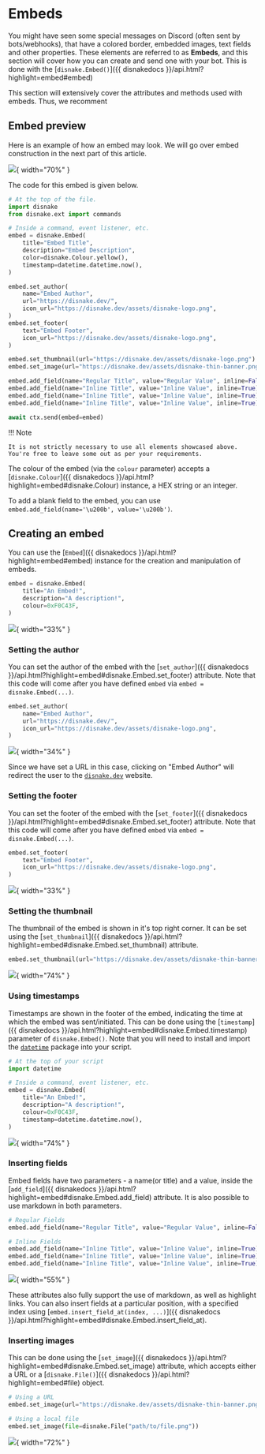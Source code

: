 # Embeds

You might have seen some special messages on Discord (often sent by bots/webhooks), that have a colored border, embedded images, text fields and other properties. These elements are referred to as **Embeds**, and this section will cover how you can create and send one with your bot. This is done with the [`disnake.Embed()`]({{ disnakedocs }}/api.html?highlight=embed#embed)

This section will extensively cover the attributes and methods used with embeds. Thus, we recomment

## Embed preview

Here is an example of how an embed may look. We will go over embed construction in the next part of this article.

![](../assets/img-embeds/001.png){ width="70%" }

The code for this embed is given below.

``` python linenums="1" title="embed.py"
# At the top of the file.
import disnake
from disnake.ext import commands

# Inside a command, event listener, etc.
embed = disnake.Embed(
    title="Embed Title",
    description="Embed Description",
    color=disnake.Colour.yellow(),
    timestamp=datetime.datetime.now(),
)

embed.set_author(
    name="Embed Author",
    url="https://disnake.dev/",
    icon_url="https://disnake.dev/assets/disnake-logo.png",
)
embed.set_footer(
    text="Embed Footer",
    icon_url="https://disnake.dev/assets/disnake-logo.png",
)

embed.set_thumbnail(url="https://disnake.dev/assets/disnake-logo.png")
embed.set_image(url="https://disnake.dev/assets/disnake-thin-banner.png")

embed.add_field(name="Regular Title", value="Regular Value", inline=False)
embed.add_field(name="Inline Title", value="Inline Value", inline=True)
embed.add_field(name="Inline Title", value="Inline Value", inline=True)
embed.add_field(name="Inline Title", value="Inline Value", inline=True)

await ctx.send(embed=embed)
```

!!! Note

    It is not strictly necessary to use all elements showcased above. You're free to leave some out as per your requirements.

The colour of the embed (via the `colour` parameter) accepts a [`disnake.Colour`]({{ disnakedocs }}/api.html?highlight=embed#disnake.Colour) instance, a HEX string or an integer.

To add a blank field to the embed, you can use `embed.add_field(name='\u200b', value='\u200b')`.

## Creating an embed

You can use the [`Embed`]({{ disnakedocs }}/api.html?highlight=embed#embed) instance for the creation and manipulation of embeds.

```python linenums="1" title="embed.py"
embed = disnake.Embed(
    title="An Embed!",
    description="A description!",
    colour=0xF0C43F,
)
```

![](../assets/img-embeds/002.png){ width="33%" }

### Setting the author

You can set the author of the embed with the [`set_author`]({{ disnakedocs }}/api.html?highlight=embed#disnake.Embed.set_footer) attribute. Note that this code will come after you have defined `embed` via `embed = disnake.Embed(...)`.

```python linenums="1" title="embed.py"
embed.set_author(
    name="Embed Author",
    url="https://disnake.dev/",
    icon_url="https://disnake.dev/assets/disnake-logo.png",
)
```

![](../assets/img-embeds/003.png){ width="34%" }

Since we have set a URL in this case, clicking on "Embed Author" will redirect the user to the [`disnake.dev`](https://disnake.dev/) website.

### Setting the footer

You can set the footer of the embed with the [`set_footer`]({{ disnakedocs }}/api.html?highlight=embed#disnake.Embed.set_footer) attribute. Note that this code will come after you have defined `embed` via `embed = disnake.Embed(...)`.

```python linenums="1" title="embed.py"
embed.set_footer(
    text="Embed Footer",
    icon_url="https://disnake.dev/assets/disnake-logo.png",
)
```

![](../assets/img-embeds/004.png){ width="33%" }

### Setting the thumbnail

The thumbnail of the embed is shown in it's top right corner. It can be set using the [`set_thumbnail`]({{ disnakedocs }}/api.html?highlight=embed#disnake.Embed.set_thumbnail) attribute.

```python linenums="1" title="embed.py"
embed.set_thumbnail(url="https://disnake.dev/assets/disnake-thin-banner.png")
```

![](../assets/img-embeds/005.png){ width="74%" }

### Using timestamps

Timestamps are shown in the footer of the embed, indicating the time at which the embed was sent/initiated. This can be done using the [`timestamp`]({{ disnakedocs }}/api.html?highlight=embed#disnake.Embed.timestamp) parameter of `disnake.Embed()`. Note that you will need to install and import the [`datetime`][datetime-pypi] package into your script.

```python linenums="1" title="embed.py" hl_lines="9"
# At the top of your script
import datetime

# Inside a command, event listener, etc.
embed = disnake.Embed(
    title="An Embed!",
    description="A description!",
    colour=0xF0C43F,
    timestamp=datetime.datetime.now(),
)
```

![](../assets/img-embeds/006.png){ width="74%" }

### Inserting fields

Embed fields have two parameters - a name(or title) and a value, inside the [`add_field`]({{ disnakedocs }}/api.html?highlight=embed#disnake.Embed.add_field) attribute. It is also possible to use markdown in both parameters.

```python linenums="1" title="embed.py"
# Regular Fields
embed.add_field(name="Regular Title", value="Regular Value", inline=False)

# Inline Fields
embed.add_field(name="Inline Title", value="Inline Value", inline=True)
embed.add_field(name="Inline Title", value="Inline Value", inline=True)
embed.add_field(name="Inline Title", value="Inline Value", inline=True)
```

![](../assets/img-embeds/007.png){ width="55%" }

These attributes also fully support the use of markdown, as well as highlight links. You can also insert fields at a particular position, with a specified index using [`embed.insert_field_at(index, ...)`]({{ disnakedocs }}/api.html?highlight=embed#disnake.Embed.insert_field_at).

### Inserting images

This can be done using the [`set_image`]({{ disnakedocs }}/api.html?highlight=embed#disnake.Embed.set_image) attribute, which accepts either a URL or a [`disnake.File()`]({{ disnakedocs }}/api.html?highlight=embed#file) object.

```python linenums="1" title="embed.py"
# Using a URL
embed.set_image(url="https://disnake.dev/assets/disnake-thin-banner.png")

# Using a local file
embed.set_image(file=disnake.File("path/to/file.png"))
```

![](../assets/img-embeds/008.png){ width="72%" }



[datetime-pypi]: https://pypi.org/project/DateTime/